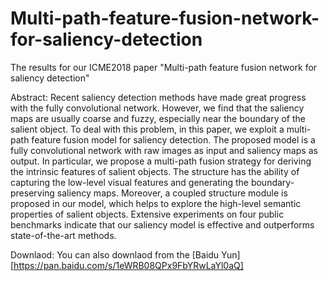 # Multi-path-feature-fusion-network-for-saliency-detection
The results for our ICME2018 paper "Multi-path feature fusion network for saliency detection" 

Abstract:
Recent saliency detection methods have made great progress with the fully convolutional network. However, we find that
the saliency maps are usually coarse and fuzzy, especially near the boundary of the salient object. To deal with this problem, in this paper, we exploit a multi-path feature fusion model for saliency detection. The proposed model is a fully convolutional network with raw images as input and saliency maps as output. In particular, we propose a multi-path fusion strategy for deriving the intrinsic features of salient objects. The structure has the ability of capturing the low-level visual features and generating the boundary-preserving saliency maps. Moreover, a coupled structure module is proposed in our
model, which helps to explore the high-level semantic properties of salient objects. Extensive experiments on four public
benchmarks indicate that our saliency model is effective and outperforms state-of-the-art methods.


Downlaod:
You can also downlaod from the [Baidu Yun][https://pan.baidu.com/s/1eWRB08QPx9FbYRwLaYl0aQ]

